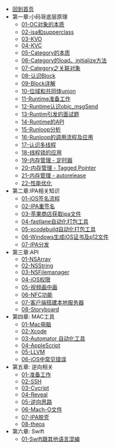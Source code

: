 * [回到首页](/)
* 第一章:小码哥底层原理
    * [01-OC对象的本质](ios/principle/OC对象的本质) 
    * [02-isa和supperclass](ios/principle/isa和superclass.md)
    * [03-KVO](ios/principle/kvo.md)
    * [04-KVC](ios/principle/kvc的本质.md)
    * [05-Category的本质](ios/principle/category1.md)
    * [06-Category的load、initialize方法](ios/principle/category2.md)
    * [07-Category之关联对象](ios/principle/category3.md)
    * [08-认识Block](ios/principle/block1.md)
    * [09-Block详解](ios/principle/block2.md)
    * [10-位域和共同体union](ios/principle/runtime1.md)
    * [11-Runtime准备工作](ios/principle/runtime2.md)
    * [12-Runtime认识objc_msgSend](ios/principle/runtime3.md)
    * [13-Runtim引发的面试题](ios/principle/runtime4.md)
    * [14-Runtime的API](ios/principle/runtime5.md)
    * [15-Runloop分析](ios/principle/runloop1.md)
    * [16-Runloop的调用流程及应用](ios/principle/runloop2.md)
    * [17-认识多线程](ios/principle/thread1.md)
    * [18-线程锁的应用](ios/principle/thread2.md)
    * [19-内存管理 - 定时器](ios/principle/memory1.md)
    * [20-内存管理 - Tagged Pointer](ios/principle/memory2.md)
    * [21-内存管理 - autorelease](ios/principle/memory3.md)
    * [22-性能优化](ios/principle/性能优化.md)
* 第二章:IPA相关知识
    * [01-iOS签名流程](ios/ipa/iOS签名机制.md)
    * [02-IPA重签名](ios/ipa/resignature.md)
    * [03-苹果商店获取ipa文件](ios/ipa/获取ipa文件.md)
    * [04-fastlane自动化打包工具](ios/ipa/fastlane自动化打包工具.md)
    * [05-xcodebuild自动化打包工具](ios/ipa/xcodebuild打包工具.md)
    * [06-Windows生成iOS证书及p12文件](ios/ipa/window系统生成证书.md)
    * [07-IPA分发](ios/ipa/ipa分发.md)
* 第三章:API
    * [01-NSArray](ios/api/nsarray.md)
    * [02-NSString](ios/api/nsstring.md)
    * [03-NSFilemanager](ios/api/nsfilemanager.md)
    * [04-iOS权限](ios/api/authority.md)
    * [05-视频画中画](ios/api/画中画.md)
    * [06-NFC功能](ios/api/nfc.md)
    * [07-客户端搭建本地服务器](ios/api/server.md)
    * [08-Storyboard](ios/api/storyboard.md)
* 第四章: MAC工具
    * [01-Mac电脑](ios/mac/mac.md)
    * [02-Xcode](ios/mac/xcode.md)
    * [03-Automator 自动化工具](ios/mac/automator.md)
    * [04-AppleScript](ios/mac/applescript.md)
    * [05-LLVM](ios/mac/llvm.md)
    * [06-iOS中常见错误](ios/mac/ios_error.md)
* 第五章: 逆向相关
  *  [01-准备工作](ios/jailbreak/01-ready.md)
  *  [02-SSH](ios/jailbreak/02-ssh.md)
  *  [03-Cycript](ios/jailbreak/03-cycript.md)
  *  [04-Reveal](ios/jailbreak/04-reveal.md)
  *  [05-逆向思路](ios/jailbreak/05-逆向思路.md)
  *  [06-Mach-O文件](ios/jailbreak/06-mach-o.md)
  *  [07-IPA脱壳](ios/jailbreak/07-IPA脱壳.md)
  *  [08-theos](ios/jailbreak/08-theos.md)
* 第六章: Swift
  *  [01-Swift跟其他语言混编](ios/swift/01-swift混编.md)